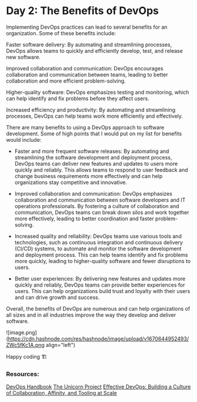 # Day 2: The Benefits of DevOps

Implementing DevOps practices can lead to several benefits for an organization. Some of these benefits include:

Faster software delivery: By automating and streamlining processes, DevOps allows teams to quickly and efficiently develop, test, and release new software.

Improved collaboration and communication: DevOps encourages collaboration and communication between teams, leading to better collaboration and more efficient problem-solving.

Higher-quality software: DevOps emphasizes testing and monitoring, which can help identify and fix problems before they affect users.

Increased efficiency and productivity: By automating and streamlining processes, DevOps can help teams work more efficiently and effectively.

There are many benefits to using a DevOps approach to software development. Some of high points that I would put on my list for benefits would include:

- Faster and more frequent software releases: By automating and streamlining the software development and deployment process, DevOps teams can deliver new features and updates to users more quickly and reliably. This allows teams to respond to user feedback and change business requirements more effectively and can help organizations stay competitive and innovative.

- Improved collaboration and communication: DevOps emphasizes collaboration and communication between software developers and IT operations professionals. By fostering a culture of collaboration and communication, DevOps teams can break down silos and work together more effectively, leading to better coordination and faster problem-solving.

- Increased quality and reliability: DevOps teams use various tools and technologies, such as continuous integration and continuous delivery (CI/CD) systems, to automate and monitor the software development and deployment process. This can help teams identify and fix problems more quickly, leading to higher-quality software and fewer disruptions to users.

- Better user experiences: By delivering new features and updates more quickly and reliably, DevOps teams can provide better experiences for users. This can help organizations build trust and loyalty with their users and can drive growth and success.

Overall, the benefits of DevOps are numerous and can help organizations of all sizes and in all industries improve the way they develop and deliver software.


![image.png](https://cdn.hashnode.com/res/hashnode/image/upload/v1670644952493/ZWc5fKc1A.png align="left")

Happy coding 🏗

### Resources:

[DevOps Handbook](https://www.amazon.com/DevOps-Handbook-World-Class-Reliability-Organizations/dp/1942788002)
[The Unicorn Project](https://www.amazon.in/Unicorn-Project-Developers-Disruption-Thriving-ebook/dp/B07QT9QR41)
[Effective DevOps: Building a Culture of Collaboration, Affinity, and Tooling at Scale](https://www.amazon.com/Effective-DevOps-Building-Collaboration-Affinity/dp/1491926309)
